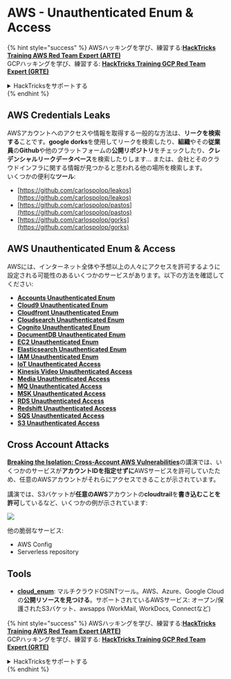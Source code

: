 # AWS - Unauthenticated Enum & Access

{% hint style="success" %}
AWSハッキングを学び、練習する:<img src="/.gitbook/assets/image.png" alt="" data-size="line">[**HackTricks Training AWS Red Team Expert (ARTE)**](https://training.hacktricks.xyz/courses/arte)<img src="/.gitbook/assets/image.png" alt="" data-size="line">\
GCPハッキングを学び、練習する: <img src="/.gitbook/assets/image (2).png" alt="" data-size="line">[**HackTricks Training GCP Red Team Expert (GRTE)**<img src="/.gitbook/assets/image (2).png" alt="" data-size="line">](https://training.hacktricks.xyz/courses/grte)

<details>

<summary>HackTricksをサポートする</summary>

* [**サブスクリプションプラン**](https://github.com/sponsors/carlospolop)をチェック！
* 💬 [**Discordグループ**](https://discord.gg/hRep4RUj7f)または[**telegramグループ**](https://t.me/peass)に参加するか、**Twitter** 🐦 [**@hacktricks\_live**](https://twitter.com/hacktricks\_live)をフォローする。
* **ハッキングトリックを共有するには、** [**HackTricks**](https://github.com/carlospolop/hacktricks)および[**HackTricks Cloud**](https://github.com/carlospolop/hacktricks-cloud)のgithubリポジトリにPRを提出する。

</details>
{% endhint %}

## AWS Credentials Leaks

AWSアカウントへのアクセスや情報を取得する一般的な方法は、**リークを検索する**ことです。**google dorks**を使用してリークを検索したり、**組織**やその**従業員**の**Github**や他のプラットフォームの**公開リポジトリ**をチェックしたり、**クレデンシャルリークデータベース**を検索したりします... または、会社とそのクラウドインフラに関する情報が見つかると思われる他の場所を検索します。\
いくつかの便利な**ツール**:

* [https://github.com/carlospolop/leakos](https://github.com/carlospolop/leakos)
* [https://github.com/carlospolop/pastos](https://github.com/carlospolop/pastos)
* [https://github.com/carlospolop/gorks](https://github.com/carlospolop/gorks)

## AWS Unauthenticated Enum & Access

AWSには、インターネット全体や予想以上の人々にアクセスを許可するように設定される可能性のあるいくつかのサービスがあります。以下の方法を確認してください:

* [**Accounts Unauthenticated Enum**](aws-accounts-unauthenticated-enum.md)
* [**Cloud9 Unauthenticated Enum**](https://github.com/carlospolop/hacktricks-cloud/blob/master/pentesting-cloud/aws-security/aws-unauthenticated-enum-access/broken-reference/README.md)
* [**Cloudfront Unauthenticated Enum**](aws-cloudfront-unauthenticated-enum.md)
* [**Cloudsearch Unauthenticated Enum**](https://github.com/carlospolop/hacktricks-cloud/blob/master/pentesting-cloud/aws-security/aws-unauthenticated-enum-access/broken-reference/README.md)
* [**Cognito Unauthenticated Enum**](aws-cognito-unauthenticated-enum.md)
* [**DocumentDB Unauthenticated Enum**](aws-documentdb-enum.md)
* [**EC2 Unauthenticated Enum**](aws-ec2-unauthenticated-enum.md)
* [**Elasticsearch Unauthenticated Enum**](aws-elasticsearch-unauthenticated-enum.md)
* [**IAM Unauthenticated Enum**](aws-iam-and-sts-unauthenticated-enum.md)
* [**IoT Unauthenticated Access**](aws-iot-unauthenticated-enum.md)
* [**Kinesis Video Unauthenticated Access**](aws-kinesis-video-unauthenticated-enum.md)
* [**Media Unauthenticated Access**](aws-media-unauthenticated-enum.md)
* [**MQ Unauthenticated Access**](aws-mq-unauthenticated-enum.md)
* [**MSK Unauthenticated Access**](aws-msk-unauthenticated-enum.md)
* [**RDS Unauthenticated Access**](aws-rds-unauthenticated-enum.md)
* [**Redshift Unauthenticated Access**](aws-redshift-unauthenticated-enum.md)
* [**SQS Unauthenticated Access**](aws-sqs-unauthenticated-enum.md)
* [**S3 Unauthenticated Access**](aws-s3-unauthenticated-enum.md)

## Cross Account Attacks

[**Breaking the Isolation: Cross-Account AWS Vulnerabilities**](https://www.youtube.com/watch?v=JfEFIcpJ2wk)の講演では、いくつかのサービスが**アカウントIDを指定せずに**AWSサービスを許可していたため、任意のAWSアカウントがそれらにアクセスできることが示されています。

講演では、S3バケットが**任意のAWS**アカウントの**cloudtrail**を**書き込むことを許可**しているなど、いくつかの例が示されています:

![](<../../../.gitbook/assets/image (260).png>)

他の脆弱なサービス:

* AWS Config
* Serverless repository

## Tools

* [**cloud\_enum**](https://github.com/initstring/cloud\_enum): マルチクラウドOSINTツール。AWS、Azure、Google Cloudの**公開リソースを見つける**。サポートされているAWSサービス: オープン/保護されたS3バケット、awsapps (WorkMail, WorkDocs, Connectなど)

{% hint style="success" %}
AWSハッキングを学び、練習する:<img src="/.gitbook/assets/image.png" alt="" data-size="line">[**HackTricks Training AWS Red Team Expert (ARTE)**](https://training.hacktricks.xyz/courses/arte)<img src="/.gitbook/assets/image.png" alt="" data-size="line">\
GCPハッキングを学び、練習する: <img src="/.gitbook/assets/image (2).png" alt="" data-size="line">[**HackTricks Training GCP Red Team Expert (GRTE)**<img src="/.gitbook/assets/image (2).png" alt="" data-size="line">](https://training.hacktricks.xyz/courses/grte)

<details>

<summary>HackTricksをサポートする</summary>

* [**サブスクリプションプラン**](https://github.com/sponsors/carlospolop)をチェック！
* 💬 [**Discordグループ**](https://discord.gg/hRep4RUj7f)または[**telegramグループ**](https://t.me/peass)に参加するか、**Twitter** 🐦 [**@hacktricks\_live**](https://twitter.com/hacktricks\_live)をフォローする。
* **ハッキングトリックを共有するには、** [**HackTricks**](https://github.com/carlospolop/hacktricks)および[**HackTricks Cloud**](https://github.com/carlospolop/hacktricks-cloud)のgithubリポジトリにPRを提出する。

</details>
{% endhint %}
